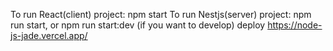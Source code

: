 To run React(client) project: npm start
To run Nestjs(server) project: npm run start, or npm run start:dev (if you want to develop)
deploy https://node-js-jade.vercel.app/
